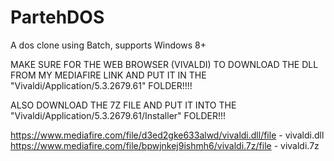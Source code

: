 # PartehDOS
A dos clone using Batch, supports Windows 8+

MAKE SURE FOR THE WEB BROWSER (VIVALDI) TO DOWNLOAD THE DLL FROM MY MEDIAFIRE LINK AND PUT IT IN THE "Vivaldi/Application/5.3.2679.61" FOLDER!!!!

ALSO DOWNLOAD THE 7Z FILE AND PUT IT INTO THE "Vivaldi/Application/5.3.2679.61/Installer" FOLDER!!!

https://www.mediafire.com/file/d3ed2gke633alwd/vivaldi.dll/file - vivaldi.dll
https://www.mediafire.com/file/bpwjnkej9ishmh6/vivaldi.7z/file - vivaldi.7z

